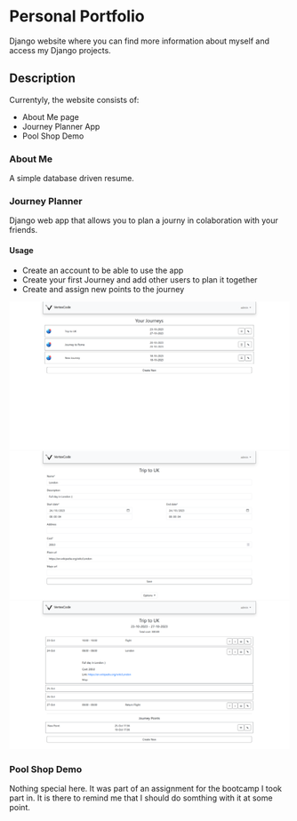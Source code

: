 # Personal Portfolio
Django website where you can find more information about myself and  access my Django projects.
## Description

Currentyly, the website consists of:
* About Me page
* Journey Planner App
* Pool Shop Demo

### About Me
A simple database driven resume.

### Journey Planner
Django web app that allows you to plan a journy in colaboration with your friends.
#### Usage
* Create an account to be able to use the app
* Create your first Journey and add other users to plan it together
* Create and assign new points to the journey

<img src='jp01.png' width='1000'>
<img src='jp02.png' width='1000'>
<img src='jp03.png' width='1000'>


### Pool Shop Demo
Nothing special here. It was part of an assignment for the bootcamp I took part in. It is there to remind me that I should do somthing with it at some point.
